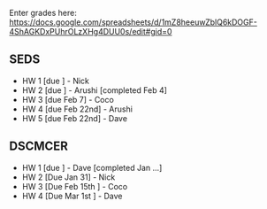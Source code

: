 Enter grades here: https://docs.google.com/spreadsheets/d/1mZ8heeuwZblQ6kDOGF-4ShAGKDxPUhrOLzXHg4DUU0s/edit#gid=0  

## SEDS

* HW 1 [due ] - Nick 
* HW 2 [due ] - Arushi [completed Feb 4]
* HW 3 [due Feb 7] - Coco
* HW 4 [due Feb 22nd] - Arushi
* HW 5 [due Feb 22nd] - Dave

## DSCMCER
* HW 1 [due ] - Dave [completed Jan ...]
* HW 2 [Due Jan 31] - Nick
* HW 3 [Due Feb 15th ] - Coco
* HW 4 [Due Mar 1st ] - Dave
